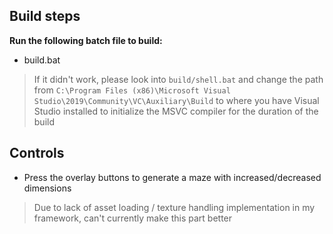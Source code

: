 ## Build steps

**Run the following batch file to build:**
- build.bat

> If it didn't work, please look into `build/shell.bat` and change the path from `C:\Program Files (x86)\Microsoft Visual Studio\2019\Community\VC\Auxiliary\Build` to where you have Visual Studio installed to initialize the MSVC compiler for the duration of the build

## Controls
- Press the overlay buttons to generate a maze with increased/decreased dimensions

> Due to lack of asset loading / texture handling implementation in my framework, can't currently make this part better
